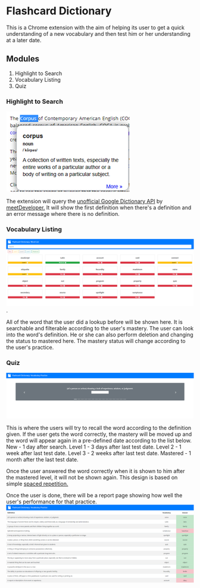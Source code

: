# Flashcard Dictionary
This is a Chrome extension with the aim of helping its user to get a quick understanding of a new vocabulary and then test him or her understanding at a later date. 

## Modules
1. Highlight to Search
2. Vocabulary Listing
3. Quiz

### Highlight to Search
![Picture of the highlight to search UI](https://raw.githubusercontent.com/chuaweijie/Flashcard-Dictionary/master/readme/images/flashcard-dictionary-highlight-to-search.png)

The extension will query the [unofficial Google Dictionary API](https://dictionaryapi.dev/) by [meetDeveloper.](https://github.com/meetDeveloper/googleDictionaryAPI) It will show the first definition when there's a definition and an error message where there is no definition. 

### Vocabulary Listing
![Picture of the Word List UI](https://raw.githubusercontent.com/chuaweijie/Flashcard-Dictionary/master/readme/images/flashcard-dictionary-word-list.png). 

All of the word that the user did a lookup before will be shown here. It is searchable and filterable according to the user's mastery. The user can look into the word's definition. He or she can also perform deletion and changing the status to mastered here. The mastery status will change according to the user's practice. 

### Quiz
![Picture of the Quiz UI](https://raw.githubusercontent.com/chuaweijie/Flashcard-Dictionary/master/readme/images/flashcard-dictionary-vocabulary-practice.png)

This is where the users will try to recall the word according to the definition given. If the user gets the word correctly, the mastery will be moved up and the word will appear again in a pre-defined date according to the list below. 
New - 1 day after search. 
Level 1 - 3 days after last test date. 
Level 2 - 1 week after last test date.
Level 3 - 2 weeks after last test date. 
Mastered - 1 month after the last test date. 

Once the user answered the word correctly when it is shown to him after the mastered level, it will not be shown again. This design is based on simple [spaced repetition.](https://en.wikipedia.org/wiki/Spaced_repetition) 

Once the user is done, there will be a report page showing how well the user's performance for that practice. 
![Picture of Quiz Report UI](https://raw.githubusercontent.com/chuaweijie/Flashcard-Dictionary/master/readme/images/flashcard-dictionary-quiz-report.png)
